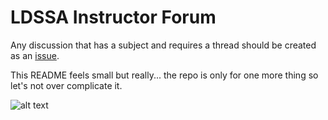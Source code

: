 # LDSSA Instructor Forum

Any discussion that has a subject and requires a thread should be created as an [issue](https://github.com/LDSSA/instructors-forum/issues).

This README feels small but really... the repo is only for one more thing so let's not over complicate it.

![alt text](https://nickdepasquale.files.wordpress.com/2016/02/calvinhobbes.gif)
